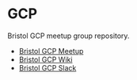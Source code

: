 # GCP

Bristol GCP meetup group repository.

- [Bristol GCP Meetup](https://www.meetup.com/GCP-Bristol/)
- [Bristol GCP Wiki](http://gcp.unauthed.io)
- [Bristol GCP Slack](https://join.slack.com/t/unauthed/shared_invite/enQtNDEwMTg1MjM0NTc5LWYzNTRkYThlZTk0MTA2NjNlMmVlMDNlN2IzYjM0M2NjMTcwYzM5NWVmNmI2NWUxYWMxYmQ3YmE4MDRjODQyYmY)
